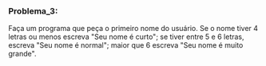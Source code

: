 ### Problema_3:
   Faça um programa que peça o primeiro nome do usuário. Se o nome tiver 4 letras ou 
   menos escreva "Seu nome é curto"; se tiver entre 5 e 6 letras, escreva 
   "Seu nome é normal"; maior que 6 escreva "Seu nome é muito grande".
